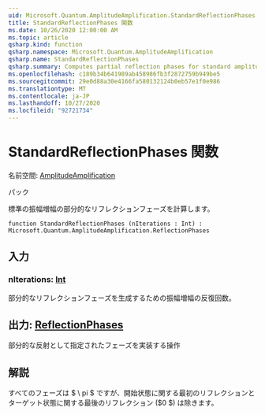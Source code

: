 ```yaml
---
uid: Microsoft.Quantum.AmplitudeAmplification.StandardReflectionPhases
title: StandardReflectionPhases 関数
ms.date: 10/26/2020 12:00:00 AM
ms.topic: article
qsharp.kind: function
qsharp.namespace: Microsoft.Quantum.AmplitudeAmplification
qsharp.name: StandardReflectionPhases
qsharp.summary: Computes partial reflection phases for standard amplitude amplification.
ms.openlocfilehash: c189b34b641989ab458986fb3f2872759b949be5
ms.sourcegitcommit: 29e0d88a30e4166fa580132124b0eb57e1f0e986
ms.translationtype: MT
ms.contentlocale: ja-JP
ms.lasthandoff: 10/27/2020
ms.locfileid: "92721734"
---
```

# <a name="standardreflectionphases-function"></a>StandardReflectionPhases 関数

名前空間: [AmplitudeAmplification](xref:Microsoft.Quantum.AmplitudeAmplification)

パック [](https://nuget.org/packages/)


標準の振幅増幅の部分的なリフレクションフェーズを計算します。

```qsharp
function StandardReflectionPhases (nIterations : Int) : Microsoft.Quantum.AmplitudeAmplification.ReflectionPhases
```


## <a name="input"></a>入力

### <a name="niterations--int"></a>nIterations: [Int](xref:microsoft.quantum.lang-ref.int)

部分的なリフレクションフェーズを生成するための振幅増幅の反復回数。



## <a name="output--reflectionphases"></a>出力: [ReflectionPhases](xref:Microsoft.Quantum.AmplitudeAmplification.ReflectionPhases)

部分的な反射として指定されたフェーズを実装する操作

## <a name="remarks"></a>解説

すべてのフェーズは $ \ pi $ ですが、開始状態に関する最初のリフレクションとターゲット状態に関する最後のリフレクション ($0 $) は除きます。